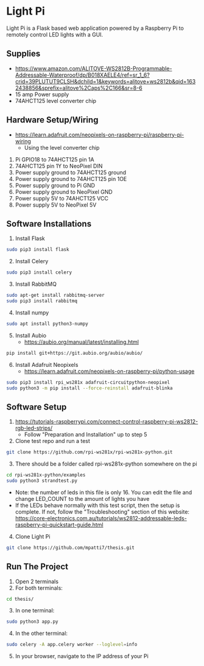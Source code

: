 # Light Pi

Light Pi is a Flask based web application powered by a Raspberry Pi to remotely control LED lights with a GUI.

## Supplies
- https://www.amazon.com/ALITOVE-WS2812B-Programmable-Addressable-Waterproof/dp/B018XAELE4/ref=sr_1_6?crid=39PLUTUT9CLSH&dchild=1&keywords=alitove+ws2812b&qid=1632438856&sprefix=alitove%2Caps%2C166&sr=8-6
- 15 amp Power supply
- 74AHCT125 level converter chip

## Hardware Setup/Wiring
- https://learn.adafruit.com/neopixels-on-raspberry-pi/raspberry-pi-wiring 
    - Using the level converter chip 
1. Pi GPIO18 to 74AHCT125 pin 1A
2. 74AHCT125 pin 1Y to NeoPixel DIN
3. Power supply ground to 74AHCT125 ground
4. Power supply ground to 74AHCT125 pin 1OE
5. Power supply ground to Pi GND
6. Power supply ground to NeoPixel GND
7. Power supply 5V to 74AHCT125 VCC
8. Power supply 5V to NeoPixel 5V

## Software Installations
1. Install Flask
```bash
sudo pip3 install flask
```
2. Install Celery
```bash
sudo pip3 install celery
```
3. Install RabbitMQ
```bash
sudo apt-get install rabbitmq-server
sudo pip3 install rabbitmq
```
4. Install numpy
```bash
sudo apt install python3-numpy
```
5. Install Aubio
    - https://aubio.org/manual/latest/installing.html
```bash
pip install git+https://git.aubio.org/aubio/aubio/
```
6. Install Adafruit Neopixels 
    - https://learn.adafruit.com/neopixels-on-raspberry-pi/python-usage 
```bash
sudo pip3 install rpi_ws281x adafruit-circuitpython-neopixel
sudo python3 -m pip install --force-reinstall adafruit-blinka
```
## Software Setup
1. https://tutorials-raspberrypi.com/connect-control-raspberry-pi-ws2812-rgb-led-strips/
    - Follow "Preparation and Installation" up to step 5
2. Clone test repo and run a test
```bash
git clone https://github.com/rpi-ws281x/rpi-ws281x-python.git
```
3. There should be a folder called rpi-ws281x-python somewhere on the pi
```bash
cd rpi-ws281x-python/examples
sudo python3 strandtest.py
```
- Note: the number of leds in this file is only 16. You can edit the file and change LED_COUNT to the amount of lights you have
- If the LEDs behave normally with this test script, then the setup is complete. If not, follow the "Troubleshooting" section 
of this website: https://core-electronics.com.au/tutorials/ws2812-addressable-leds-raspberry-pi-quickstart-guide.html  

4. Clone Light Pi
```bash
git clone https://github.com/mpatti7/thesis.git
```

## Run The Project
1. Open 2 terminals
2. For both terminals: 
```bash
cd thesis/  
```
3. In one terminal:
```bash
sudo python3 app.py 
```
4. In the other terminal:
```bash
sudo celery -A app.celery worker --loglevel=info 
```
5. In your browser, navigate to the IP address of your Pi

<!-- ## How To Use -->
